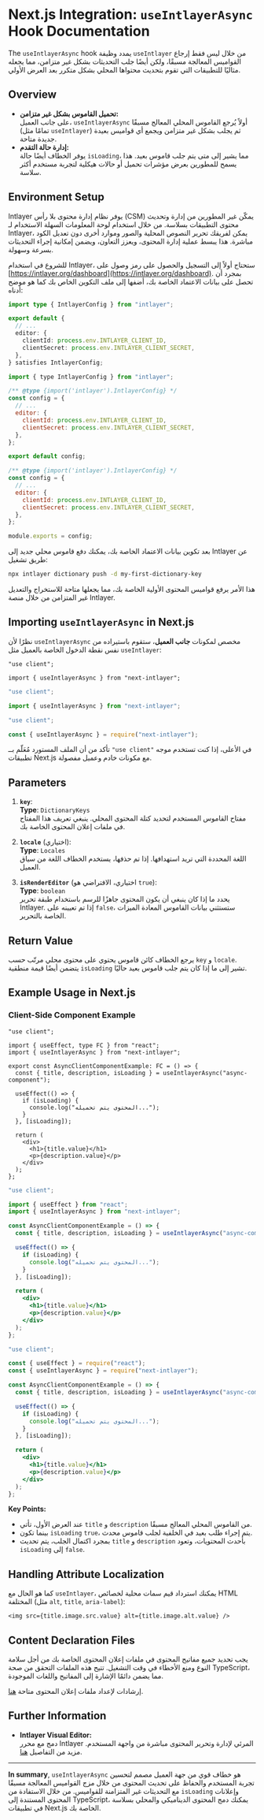 # Next.js Integration: `useIntlayerAsync` Hook Documentation

The `useIntlayerAsync` hook يمدد وظيفة `useIntlayer` من خلال ليس فقط إرجاع القواميس المعالجة مسبقًا، ولكن أيضًا جلب التحديثات بشكل غير متزامن، مما يجعله مثاليًا للتطبيقات التي تقوم بتحديث محتواها المحلي بشكل متكرر بعد العرض الأولي.

## Overview

- **تحميل القاموس بشكل غير متزامن:**  
  على جانب العميل، `useIntlayerAsync` أولاً يُرجع القاموس المحلي المعالج مسبقًا (تمامًا مثل `useIntlayer`) ثم يجلب بشكل غير متزامن ويجمع أي قواميس بعيدة جديدة متاحة.
- **إدارة حالة التقدم:**  
  يوفر الخطاف أيضًا حالة `isLoading`، مما يشير إلى متى يتم جلب قاموس بعيد. هذا يسمح للمطورين بعرض مؤشرات تحميل أو حالات هيكلية لتجربة مستخدم أكثر سلاسة.

## Environment Setup

Intlayer يوفر نظام إدارة محتوى بلا رأس (CSM) يمكّن غير المطورين من إدارة وتحديث محتوى التطبيقات بسلاسة. من خلال استخدام لوحة المعلومات السهلة الاستخدام لـ Intlayer، يمكن لفريقك تحرير النصوص المحلية والصور وموارد أخرى دون تعديل الكود مباشرة. هذا يبسط عملية إدارة المحتوى، ويعزز التعاون، ويضمن إمكانية إجراء التحديثات بسرعة وسهولة.

للشروع في استخدام Intlayer، ستحتاج أولاً إلى التسجيل والحصول على رمز وصول على [https://intlayer.org/dashboard](https://intlayer.org/dashboard). بمجرد أن تحصل على بيانات الاعتماد الخاصة بك، أضفها إلى ملف التكوين الخاص بك كما هو موضح أدناه:

```typescript fileName="intlayer.config.ts" codeFormat="typescript"
import type { IntlayerConfig } from "intlayer";

export default {
  // ...
  editor: {
    clientId: process.env.INTLAYER_CLIENT_ID,
    clientSecret: process.env.INTLAYER_CLIENT_SECRET,
  },
} satisfies IntlayerConfig;
```

```javascript fileName="intlayer.config.mjs" codeFormat="esm"
import { type IntlayerConfig } from "intlayer";

/** @type {import('intlayer').IntlayerConfig} */
const config = {
  // ...
  editor: {
    clientId: process.env.INTLAYER_CLIENT_ID,
    clientSecret: process.env.INTLAYER_CLIENT_SECRET,
  },
};

export default config;
```

```javascript fileName="intlayer.config.cjs" codeFormat="commonjs"
/** @type {import('intlayer').IntlayerConfig} */
const config = {
  // ...
  editor: {
    clientId: process.env.INTLAYER_CLIENT_ID,
    clientSecret: process.env.INTLAYER_CLIENT_SECRET,
  },
};

module.exports = config;
```

بعد تكوين بيانات الاعتماد الخاصة بك، يمكنك دفع قاموس محلي جديد إلى Intlayer عن طريق تشغيل:

```bash
npx intlayer dictionary push -d my-first-dictionary-key
```

هذا الأمر يرفع قواميس المحتوى الأولية الخاصة بك، مما يجعلها متاحة للاستخراج والتعديل غير المتزامن من خلال منصة Intlayer.

## Importing `useIntlayerAsync` in Next.js

نظرًا لأن `useIntlayerAsync` مخصص لمكونات **جانب العميل**، ستقوم باستيراده من نفس نقطة الدخول الخاصة بالعميل مثل `useIntlayer`:

```tsx codeFormat="typescript"
"use client";

import { useIntlayerAsync } from "next-intlayer";
```

```javascript codeFormat="esm"
"use client";

import { useIntlayerAsync } from "next-intlayer";
```

```javascript codeFormat="commonjs"
"use client";

const { useIntlayerAsync } = require("next-intlayer");
```

تأكد من أن الملف المستورد مُعَلّم بــ `"use client"` في الأعلى، إذا كنت تستخدم موجه تطبيقات Next.js مع مكونات خادم وعميل مفصولة.

## Parameters

1. **`key`**:  
   **Type**: `DictionaryKeys`  
   مفتاح القاموس المستخدم لتحديد كتلة المحتوى المحلي. ينبغي تعريف هذا المفتاح في ملفات إعلان المحتوى الخاصة بك.

2. **`locale`** (اختياري):  
   **Type**: `Locales`  
   اللغة المحددة التي تريد استهدافها. إذا تم حذفها، يستخدم الخطاف اللغة من سياق العميل.

3. **`isRenderEditor`** (اختياري، الافتراضي هو `true`):  
   **Type**: `boolean`  
   يحدد ما إذا كان ينبغي أن يكون المحتوى جاهزًا للرسم باستخدام طبقة تحرير Intlayer. إذا تم تعيينه على `false`، ستستثني بيانات القاموس المعادة الميزات الخاصة بالتحرير.

## Return Value

يرجع الخطاف كائن قاموس يحتوي على محتوى محلي مرتّب حسب `key` و `locale`. يتضمن أيضًا قيمة منطقية `isLoading` تشير إلى ما إذا كان يتم جلب قاموس بعيد حاليًا.

## Example Usage in Next.js

### Client-Side Component Example

```tsx fileName="src/components/AsyncClientComponentExample.tsx" codeFormat="typescript"
"use client";

import { useEffect, type FC } from "react";
import { useIntlayerAsync } from "next-intlayer";

export const AsyncClientComponentExample: FC = () => {
  const { title, description, isLoading } = useIntlayerAsync("async-component");

  useEffect(() => {
    if (isLoading) {
      console.log("المحتوى يتم تحميله...");
    }
  }, [isLoading]);

  return (
    <div>
      <h1>{title.value}</h1>
      <p>{description.value}</p>
    </div>
  );
};
```

```jsx fileName="src/components/AsyncClientComponentExample.mjx" codeFormat="esm"
"use client";

import { useEffect } from "react";
import { useIntlayerAsync } from "next-intlayer";

const AsyncClientComponentExample = () => {
  const { title, description, isLoading } = useIntlayerAsync("async-component");

  useEffect(() => {
    if (isLoading) {
      console.log("المحتوى يتم تحميله...");
    }
  }, [isLoading]);

  return (
    <div>
      <h1>{title.value}</h1>
      <p>{description.value}</p>
    </div>
  );
};
```

```jsx fileName="src/components/AsyncClientComponentExample.csx" codeFormat="commonjs"
"use client";

const { useEffect } = require("react");
const { useIntlayerAsync } = require("next-intlayer");

const AsyncClientComponentExample = () => {
  const { title, description, isLoading } = useIntlayerAsync("async-component");

  useEffect(() => {
    if (isLoading) {
      console.log("المحتوى يتم تحميله...");
    }
  }, [isLoading]);

  return (
    <div>
      <h1>{title.value}</h1>
      <p>{description.value}</p>
    </div>
  );
};
```

**Key Points:**

- عند العرض الأول، تأتي `title` و `description` من القاموس المحلي المعالج مسبقًا.
- بينما تكون `isLoading` `true`، يتم إجراء طلب بعيد في الخلفية لجلب قاموس محدث.
- بمجرد اكتمال الجلب، يتم تحديث `title` و `description` بأحدث المحتويات، وتعود `isLoading` إلى `false`.

## Handling Attribute Localization

كما هو الحال مع `useIntlayer`، يمكنك استرداد قيم سمات محلية لخصائص HTML المختلفة (مثل `alt`, `title`, `aria-label`):

```tsx
<img src={title.image.src.value} alt={title.image.alt.value} />
```

## Content Declaration Files

يجب تحديد جميع مفاتيح المحتوى في ملفات إعلان المحتوى الخاصة بك من أجل سلامة النوع ومنع الأخطاء في وقت التشغيل. تتيح هذه الملفات التحقق من صحة TypeScript، مما يضمن دائمًا الإشارة إلى المفاتيح واللغات الموجودة.

إرشادات لإعداد ملفات إعلان المحتوى متاحة [هنا](https://github.com/aymericzip/intlayer/blob/main/docs/ar/content_declaration/get_started.md).

## Further Information

- **Intlayer Visual Editor:**  
  دمج مع محرر Intlayer المرئي لإدارة وتحرير المحتوى مباشرة من واجهة المستخدم. مزيد من التفاصيل [هنا](https://github.com/aymericzip/intlayer/blob/main/docs/ar/intlayer_editor.md).

---

**In summary**, `useIntlayerAsync` هو خطاف قوي من جهة العميل مصمم لتحسين تجربة المستخدم والحفاظ على تحديث المحتوى من خلال مزج القواميس المعالجة مسبقًا مع التحديثات غير المتزامنة للقواميس. من خلال الاستفادة من `isLoading` وإعلانات المحتوى المستندة إلى TypeScript، يمكنك دمج المحتوى الديناميكي والمحلي بسلاسة في تطبيقات Next.js الخاصة بك.
